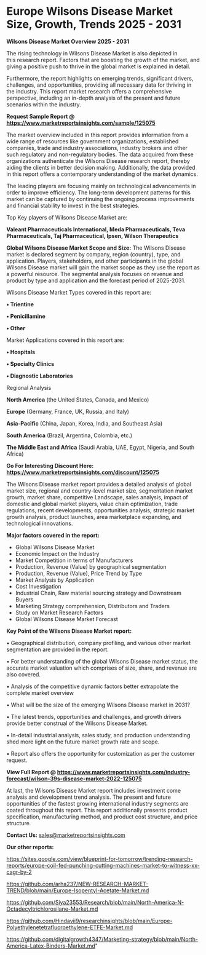 # Europe Wilsons Disease Market Size, Growth, Trends 2025 - 2031

<Strong> Wilsons Disease Market Overview 2025 - 2031</strong>

The rising technology in Wilsons Disease Market is also depicted in this research report. Factors that are boosting the growth of the market, and giving a positive push to thrive in the global market is explained in detail.

Furthermore, the report highlights on emerging trends, significant drivers, challenges, and opportunities, providing all necessary data for thriving in the industry. This report market research offers a comprehensive perspective, including an in-depth analysis of the present and future scenarios within the industry.

<strong>Request Sample Report @ <a href=https://www.marketreportsinsights.com/sample/125075>https://www.marketreportsinsights.com/sample/125075</a></strong>

The market overview included in this report provides information from a wide range of resources like government organizations, established companies, trade and industry associations, industry brokers and other such regulatory and non-regulatory bodies. The data acquired from these organizations authenticate the Wilsons Disease research report, thereby aiding the clients in better decision making. Additionally, the data provided in this report offers a contemporary understanding of the market dynamics.

The leading players are focusing mainly on technological advancements in order to improve efficiency. The long-term development patterns for this market can be captured by continuing the ongoing process improvements and financial stability to invest in the best strategies.

Top Key players of Wilsons Disease Market are:

<strong>Valeant Pharmaceuticals International, Meda Pharmaceuticals, Teva Pharmaceuticals, Taj Pharmaceutical, Ipsen, Wilson Therapeutics</strong>

<strong><b>Global Wilsons Disease Market Scope and Size:</b></strong>
The Wilsons Disease market is declared segment by company, region (country), type, and application. Players, stakeholders, and other participants in the global Wilsons Disease market will gain the market scope as they use the report as a powerful resource. The segmental analysis focuses on revenue and product by type and application and the forecast period of 2025-2031.

Wilsons Disease Market Types covered in this report are:

<strong>• Trientine

• Penicillamine

• Other</strong>

Market Applications covered in this report are:

<strong>• Hospitals

• Specialty Clinics

• Diagnostic Laboratories</strong> 

Regional Analysis

<strong>North America</strong> (the United States, Canada, and Mexico)

<strong>Europe</strong> (Germany, France, UK, Russia, and Italy)

<strong>Asia-Pacific</strong> (China, Japan, Korea, India, and Southeast Asia)

<strong>South America</strong> (Brazil, Argentina, Colombia, etc.)

<strong>The Middle East and Africa</strong> (Saudi Arabia, UAE, Egypt, Nigeria, and South Africa)

<strong>Go For Interesting Discount Here: <a href=https://www.marketreportsinsights.com/discount/125075>https://www.marketreportsinsights.com/discount/125075</a></strong>

The Wilsons Disease market report provides a detailed analysis of global market size, regional and country-level market size, segmentation market growth, market share, competitive Landscape, sales analysis, impact of domestic and global market players, value chain optimization, trade regulations, recent developments, opportunities analysis, strategic market growth analysis, product launches, area marketplace expanding, and technological innovations.

<strong><b>Major factors covered in the report:</b></strong>
<ul>
  <li>Global Wilsons Disease Market </li>
  <li>Economic Impact on the Industry</li>
  <li>Market Competition in terms of Manufacturers</li>
  <li>Production, Revenue (Value) by geographical segmentation</li>
  <li>Production, Revenue (Value), Price Trend by Type</li>
  <li>Market Analysis by Application</li>
  <li>Cost Investigation</li>
  <li>Industrial Chain, Raw material sourcing strategy and Downstream Buyers</li>
  <li>Marketing Strategy comprehension, Distributors and Traders</li>
  <li>Study on Market Research Factors</li>
  <li>Global Wilsons Disease Market Forecast</li>
</ul>

<strong><b>Key Point of the Wilsons Disease Market report:</b></strong>

• Geographical distribution, company profiling, and various other market segmentation are provided in the report.

• For better understanding of the global Wilsons Disease market status, the accurate market valuation which comprises of size, share, and revenue are also covered.

• Analysis of the competitive dynamic factors better extrapolate the complete market overview

• What will be the size of the emerging Wilsons Disease market in 2031?

• The latest trends, opportunities and challenges, and growth drivers provide better construal of the Wilsons Disease Market.

• In-detail industrial analysis, sales study, and production understanding shed more light on the future market growth rate and scope.

• Report also offers the opportunity for customization as per the customer request.

<strong><b>View Full Report @ <a href=https://www.marketreportsinsights.com/industry-forecast/wilson-39s-disease-market-2022-125075>https://www.marketreportsinsights.com/industry-forecast/wilson-39s-disease-market-2022-125075</a></b></strong>


At last, the Wilsons Disease Market report includes investment come analysis and development trend analysis. The present and future opportunities of the fastest growing international industry segments are coated throughout this report. This report additionally presents product specification, manufacturing method, and product cost structure, and price structure.

<strong>Contact Us:</strong>
sales@marketreportsinsights.com

<strong>Our other reports:</strong>

<a href=https://sites.google.com/view/blueprint-for-tomorrow/trending-research-reports/europe-coil-fed-punching-cutting-machines-market-to-witness-xx-cagr-by-2>https://sites.google.com/view/blueprint-for-tomorrow/trending-research-reports/europe-coil-fed-punching-cutting-machines-market-to-witness-xx-cagr-by-2</a>

<a href=https://github.com/arha237/NEW-RESEARCH-MARKET-TREND/blob/main/Europe-Isopentyl-Acetate-Market.md>https://github.com/arha237/NEW-RESEARCH-MARKET-TREND/blob/main/Europe-Isopentyl-Acetate-Market.md</a>

<a href=https://github.com/Siya23553/Research/blob/main/North-America-N-Octadecyltrichlorosilane-Market.md>https://github.com/Siya23553/Research/blob/main/North-America-N-Octadecyltrichlorosilane-Market.md</a>

<a href=https://github.com/Hindavii9/researchinsights/blob/main/Europe-Polyethylenetetrafluoroethylene-ETFE-Market.md>https://github.com/Hindavii9/researchinsights/blob/main/Europe-Polyethylenetetrafluoroethylene-ETFE-Market.md</a>

<a href=https://github.com/digitalgrowth4347/Marketing-strategy/blob/main/North-America-Latex-Binders-Market.md>https://github.com/digitalgrowth4347/Marketing-strategy/blob/main/North-America-Latex-Binders-Market.md</a>"

